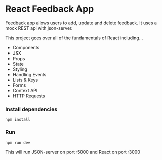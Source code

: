 # React Feedback App

Feedback app allows users to add, update and delete feedback. It uses a mock REST api with json-server.

This project goes over all of the fundamentals of React including...
- Components
- JSX
- Props
- State
- Styling
- Handling Events
- Lists & Keys
- Forms
- Context API
- HTTP Requests

### Install dependencies
`npm install`

### Run
`npm run dev`

This will run JSON-server on port :5000 and React on port :3000
